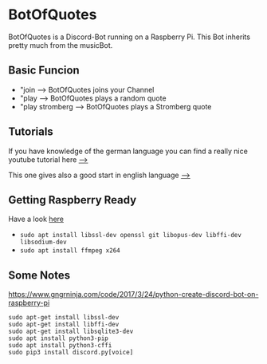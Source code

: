 # BotOfQuotes

BotOfQuotes is a Discord-Bot running on a Raspberry Pi. This Bot inherits pretty much from the musicBot.

## Basic Funcion
* "join --> BotOfQuotes joins your Channel
* "play --> BotOfQuotes plays a random quote 
* "play stromberg --> BotOfQuotes plays a Stromberg quote 

## Tutorials
If you have knowledge of the german language you can find a really nice youtube tutorial here [-->](https://www.youtube.com/playlist?list=PLNmsVeXQZj7rI3usLYlWhsjdFJ-MER_pU)

This one gives also a good start in english language [-->](https://www.youtube.com/playlist?list=PLw5pRu2B6YFUkX9nrhc4gCVkxm6fYS_GY)

## Getting Raspberry Ready
Have a look [here](https://www.regall.nl/musicbot/)

* `sudo apt install libssl-dev openssl git libopus-dev libffi-dev libsodium-dev`
* `sudo apt install ffmpeg x264`

## Some Notes
https://www.gngrninja.com/code/2017/3/24/python-create-discord-bot-on-raspberry-pi

`sudo apt-get install libssl-dev`  
`sudo apt-get install libffi-dev`  
`sudo apt-get install libsqlite3-dev`  
`sudo apt install python3-pip`  
`sudo apt install python3-cffi`  
`sudo pip3 install discord.py[voice]`  
